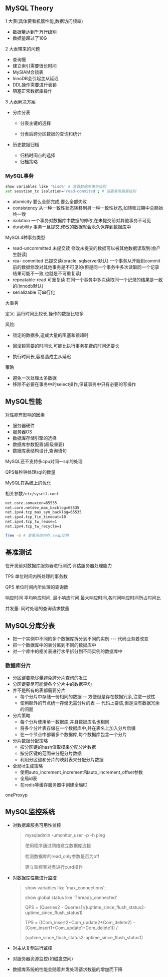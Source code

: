 ## MySQL Theory

1 大表(具体要看机器性能,数据访问频率)

- 数据量达到千万行级别
- 数据量超过了10G

2 大表带来的问题

- 查询慢
- 建立索引需要很长时间
- MySIAM会锁表
- InnoDB会引起主从延迟
- DDL操作需要进行表锁
- 阻塞正常数据库操作

3 大表解决方案

- 分库分表

  - 分表主键的选择

  - 分表后跨分区数据的查询和统计

- 历史数据归档
  - 归档时间点的选择
  - 归档策略



### MySQL事务

```bash  
show variables like '%iso%' # 查看数据库事务级别
set sesstion_tx isolation='read-commited'; # 设置事务隔离级别
```

- atomicity 要么全部完成,要么全部失败
- consistency  从一种一致性状态转移到另一种一致性状态,如转账过期中总额始终一致
- isolation 一个事务对数据库中数据的修改,在未提交前对其他事务不可见
- durability 事务一旦提交,修改的数据就会永久保存到数据库中

MySQL4种事务类型

- read-uncommitted 未提交读 修改未提交的数据可以被其他数据读取到(会产生脏读)
- rea- commited 已提交读(oracle, sqlserver默认) 一个事务从开始到commit前的数据修改对其他事务是不可见的(但是同一个事务中多次读取同一个记录结果可能不一致,也就是不可重复读)
- repeatable-read 可重复读 在同一个事务中多次读取同一个记录的结果是一致的(innodb默认)
-  serializable 可串行化

大事务

定义: 运行时间比较长,操作的数据比较多

风险: 

- 锁定的数据多,造成大量的阻塞和锁超时

- 回滚锁需要的时间长,可能比执行事务花费的时间还要长

- 执行时间长,容易造成主从延迟

策略

- 避免一次处理太多数据
- 移除不必要在事务中的select操作,保证事务中只有必要的写操作



## MySQL性能

对性能有影响的因素

- 服务器硬件
- 服务器OS
- 数据库存储引擎的选择
- 数据库参数配置(超级重要)
- 数据库表结构设计,查询语句



MySQL还不支持多cpu对同一sql的处理

QPS每秒钟处理sql的数量



MySQL在系统上的优化

相关参数``/etc/sysctl.conf``

```bash
net.core.somaxcon=65535
net.core.netdev_max_backlog=65535
net.ipv4.tcp_max_syn_backlog=65535
net.ipv4.tcp_fin_timeout=10
net.ipv4.tcp_tw_reuse=1
net.ipv4.tcp_tw_recycle=1

free -m # 查看系统内存,swap交换
```



## 基准测试

在开发前对数据库服务器进行测试.评估服务器处理能力

TPS 单位时间内所处理的事务数

QPS 单位时间内所处理的查询数

响应时间 平均响应时间, 最小响应时间.最大响应时间,各时间响应时间所占时间比

并发量: 同时处理的查询请求数量 

## MySQL分库分表

- 把一个实例中不同的多个数据库拆分到不同的实例 --- 代码业务要改变
- 把一个数据库中的表分离到不同的数据库中
- 对一个库中的相关表进行水平拆分到不同实例的数据库中

### 数据库分片

- 分区键要能尽量避免跨分片查询的发生
- 分区键要尽可能使各个分片中的数据平均
- 并不是所有的表都需要分片
  - 每个分片中存储一份相同的数据 -- 方便但是存在数据冗余,注意一致性
  - 使用额外的节点统一存储无需分片的表 -- 代码上要该,但是没有数据冗余的问题
- 分片策略
  - 每个分片使用单一数据库,并且数据库名也相同
  - 将多个分片表存储在一个数据库中,并在表名上加入分片后缀
  - 在一个节点中部署多个数据库,每个数据库包含一个分片
- 分片数据分配策略
  - 按分区键的hash值取模来分配分片数据
  - 按分区键的范围来分配分片数据
  - 利用分区键和分片的映射表来分配分片数据
- 全局id生成策略
  - 使用auto_increment_increment和auto_increment_offset参数
  - 全局id表
  - 在redis等缓存服务器中创建全局ID

oneProxyp



## MySQL监控系统

- 对数据库服务可用性监控

  > mysqladmin -umonitor_user -p -h ping
  >
  > 使用程序通过网络建立数据库连接
  >
  > 检测数据库的read_only参数是否为off
  >
  > 建立监控表对表进行curd操作

- 对数据库性能进行监控

  > show variables like 'max_connections';
  >
  > show global status like 'Threads_connected'
  >
  > QPS =  (Queries2 - Queries1)/(uptime_since_flush_status2-uptime_since_flush_status1)
  >
  > TPS = ((Com_insert2+Com_update2+Com_delete2) - (Com_insert1+Com_update1+Com_delete1)) /
  >
  > (uptime_since_flush_status2-uptime_since_flush_status1)

- 对主从复制进行监控

- 对服务器资源监控(如磁盘空间)

- 数据库系统的性能会随着并发处理请求数量的增加而下降